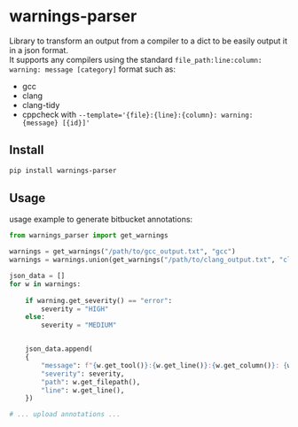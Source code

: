 # warnings-parser

Library to transform an output from a compiler to a dict to be easily output it in a json format. \
It supports any compilers using the standard `file_path:line:column: warning: message [category]` format such as:
- gcc
- clang
- clang-tidy
- cppcheck with `--template='{file}:{line}:{column}: warning: {message} [{id}]'`

## Install

```bash
pip install warnings-parser
```

## Usage

usage example to generate bitbucket annotations:
```python
from warnings_parser import get_warnings

warnings = get_warnings("/path/to/gcc_output.txt", "gcc")
warnings = warnings.union(get_warnings("/path/to/clang_output.txt", "clang"))

json_data = []
for w in warnings:
    
    if warning.get_severity() == "error":
        severity = "HIGH"
    else:
        severity = "MEDIUM"


    json_data.append(
    {
        "message": f"{w.get_tool()}:{w.get_line()}:{w.get_column()}: {w.get_severity()}: {w.get_message()} [{w.get_category()}]",
        "severity": severity,
        "path": w.get_filepath(),
        "line": w.get_line(),
    })

# ... upload annotations ...

```